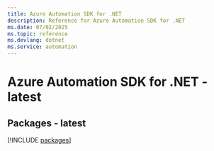 ```yaml
---
title: Azure Automation SDK for .NET
description: Reference for Azure Automation SDK for .NET
ms.date: 07/02/2025
ms.topic: reference
ms.devlang: dotnet
ms.service: automation
---
```

# Azure Automation SDK for .NET - latest
## Packages - latest
[!INCLUDE [packages](automation-index.md)]